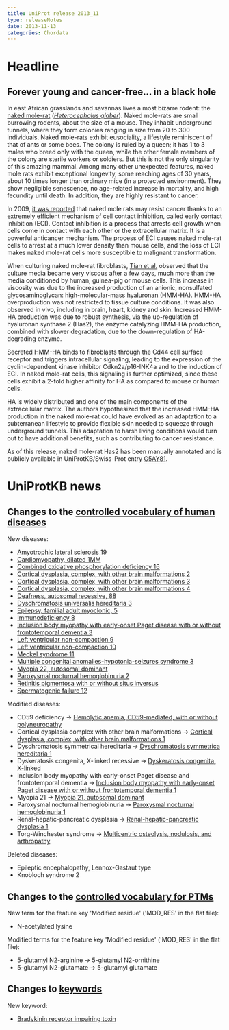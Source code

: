 ```yaml
---
title: UniProt release 2013_11
type: releaseNotes
date: 2013-11-13
categories: Chordata
---
```


# Headline

## Forever young and cancer-free... in a black hole

In east African grasslands and savannas lives a most bizarre rodent: the [naked mole-rat](http://en.wikipedia.org/wiki/Naked_mole_rat) ([_Heterocephalus glaber_](https://www.uniprot.org/taxonomy/10181)). Naked mole-rats are small burrowing rodents, about the size of a mouse. They inhabit underground tunnels, where they form colonies ranging in size from 20 to 300 individuals. Naked mole-rats exhibit eusociality, a lifestyle reminiscent of that of ants or some bees. The colony is ruled by a queen; it has 1 to 3 males who breed only with the queen, while the other female members of the colony are sterile workers or soldiers. But this is not the only singularity of this amazing mammal. Among many other unexpected features, naked mole rats exhibit exceptional longevity, some reaching ages of 30 years, about 10 times longer than ordinary mice (in a protected environment). They show negligible senescence, no age-related increase in mortality, and high fecundity until death. In addition, they are highly resistant to cancer.

In 2009, [it was reported](http://www.ncbi.nlm.nih.gov/pubmed/19858485) that naked mole rats may resist cancer thanks to an extremely efficient mechanism of cell contact inhibition, called early contact inhibition (ECI). Contact inhibition is a process that arrests cell growth when cells come in contact with each other or the extracellular matrix. It is a powerful anticancer mechanism. The process of ECI causes naked mole-rat cells to arrest at a much lower density than mouse cells, and the loss of ECI makes naked mole-rat cells more susceptible to malignant transformation.

When culturing naked mole-rat fibroblasts, [Tian et al.](http://www.ncbi.nlm.nih.gov/pubmed/23783513) observed that the culture media became very viscous after a few days, much more than the media conditioned by human, guinea-pig or mouse cells. This increase in viscosity was due to the increased production of an anionic, nonsulfated glycosaminoglycan: high-molecular-mass [hyaluronan](http://www.ncbi.nlm.nih.gov/pubmed/1563592) (HMM-HA). HMM-HA overproduction was not restricted to tissue culture conditions. It was also observed in vivo, including in brain, heart, kidney and skin. Increased HMM-HA production was due to robust synthesis, via the up-regulation of hyaluronan synthase 2 (Has2), the enzyme catalyzing HMM-HA production, combined with slower degradation, due to the down-regulation of HA-degrading enzyme.

Secreted HMM-HA binds to fibroblasts through the Cd44 cell surface receptor and triggers intracellular signaling, leading to the expression of the cyclin-dependent kinase inhibitor Cdkn2a/p16-INK4a and to the induction of ECI. In naked mole-rat cells, this signaling is further optimized, since these cells exhibit a 2-fold higher affinity for HA as compared to mouse or human cells.

HA is widely distributed and one of the main components of the extracellular matrix. The authors hypothesized that the increased HMM-HA production in the naked mole-rat could have evolved as an adaptation to a subterranean lifestyle to provide flexible skin needed to squeeze through underground tunnels. This adaptation to harsh living conditions would turn out to have additional benefits, such as contributing to cancer resistance.

As of this release, naked mole-rat Has2 has been manually annotated and is publicly available in UniProtKB/Swiss-Prot entry [G5AY81](https://www.uniprot.org/uniprotkb/G5AY81).

# UniProtKB news

## Changes to the [controlled vocabulary of human diseases](https://ftp.uniprot.org/pub/databases/uniprot/current_release/knowledgebase/complete/docs/humdisease)

New diseases:

- [Amyotrophic lateral sclerosis 19](https://www.uniprot.org/diseases/DI-03881)
- [Cardiomyopathy, dilated 1MM](https://www.uniprot.org/diseases/DI-03872)
- [Combined oxidative phosphorylation deficiency 16](https://www.uniprot.org/diseases/DI-03874)
- [Cortical dysplasia, complex, with other brain malformations 2](https://www.uniprot.org/diseases/DI-03883)
- [Cortical dysplasia, complex, with other brain malformations 3](https://www.uniprot.org/diseases/DI-03884)
- [Cortical dysplasia, complex, with other brain malformations 4](https://www.uniprot.org/diseases/DI-03885)
- [Deafness, autosomal recessive, 88](https://www.uniprot.org/diseases/DI-03888)
- [Dyschromatosis universalis hereditaria 3](https://www.uniprot.org/diseases/DI-03880)
- [Epilepsy, familial adult myoclonic, 5](https://www.uniprot.org/diseases/DI-03870)
- [Immunodeficiency 8](https://www.uniprot.org/diseases/DI-03875)
- [Inclusion body myopathy with early-onset Paget disease with or without frontotemporal dementia 3](https://www.uniprot.org/diseases/DI-03882)
- [Left ventricular non-compaction 9](https://www.uniprot.org/diseases/DI-03886)
- [Left ventricular non-compaction 10](https://www.uniprot.org/diseases/DI-03871)
- [Meckel syndrome 11](https://www.uniprot.org/diseases/DI-03873)
- [Multiple congenital anomalies-hypotonia-seizures syndrome 3](https://www.uniprot.org/diseases/DI-03879)
- [Myopia 22, autosomal dominant](https://www.uniprot.org/diseases/DI-03878)
- [Paroxysmal nocturnal hemoglobinuria 2](https://www.uniprot.org/diseases/DI-03876)
- [Retinitis pigmentosa with or without situs inversus](https://www.uniprot.org/diseases/DI-03887)
- [Spermatogenic failure 12](https://www.uniprot.org/diseases/DI-03877)

Modified diseases:

- CD59 deficiency -&gt; [Hemolytic anemia, CD59-mediated, with or without polyneuropathy](https://www.uniprot.org/diseases/DI-01329)
- Cortical dysplasia complex with other brain malformations -&gt; [Cortical dysplasia, complex, with other brain malformations 1](https://www.uniprot.org/diseases/DI-03150)
- Dyschromatosis symmetrical hereditaria -&gt; [Dyschromatosis symmetrica hereditaria 1](https://www.uniprot.org/diseases/DI-01510)
- Dyskeratosis congenita, X-linked recessive -&gt; [Dyskeratosis congenita, X-linked](https://www.uniprot.org/diseases/DI-00409)
- Inclusion body myopathy with early-onset Paget disease and frontotemporal dementia -&gt; [Inclusion body myopathy with early-onset Paget disease with or without frontotemporal dementia 1](https://www.uniprot.org/diseases/DI-01817)
- Myopia 21 -&gt; [Myopia 21, autosomal dominant](https://www.uniprot.org/diseases/DI-03177)
- Paroxysmal nocturnal hemoglobinuria -&gt; [Paroxysmal nocturnal hemoglobinuria 1](https://www.uniprot.org/diseases/DI-02141)
- Renal-hepatic-pancreatic dysplasia -&gt; [Renal-hepatic-pancreatic dysplasia 1](https://www.uniprot.org/diseases/DI-02259)
- Torg-Winchester syndrome -&gt; [Multicentric osteolysis, nodulosis, and arthropathy](https://www.uniprot.org/diseases/DI-02374)

Deleted diseases:

- Epileptic encephalopathy, Lennox-Gastaut type
- Knobloch syndrome 2

## Changes to the [controlled vocabulary for PTMs](https://ftp.uniprot.org/pub/databases/uniprot/current_release/knowledgebase/complete/docs/ptmlist)

New term for the feature key 'Modified residue' ('MOD_RES' in the flat file):

- N-acetylated lysine

Modified terms for the feature key 'Modified residue' ('MOD_RES' in the flat file):

- 5-glutamyl N2-arginine -&gt; 5-glutamyl N2-ornithine
- 5-glutamyl N2-glutamate -&gt; 5-glutamyl glutamate

## Changes to [keywords](https://ftp.uniprot.org/pub/databases/uniprot/current_release/knowledgebase/complete/docs/keywlist)

New keyword:

- [Bradykinin receptor impairing toxin](https://www.uniprot.org/keywords/KW-1222)
